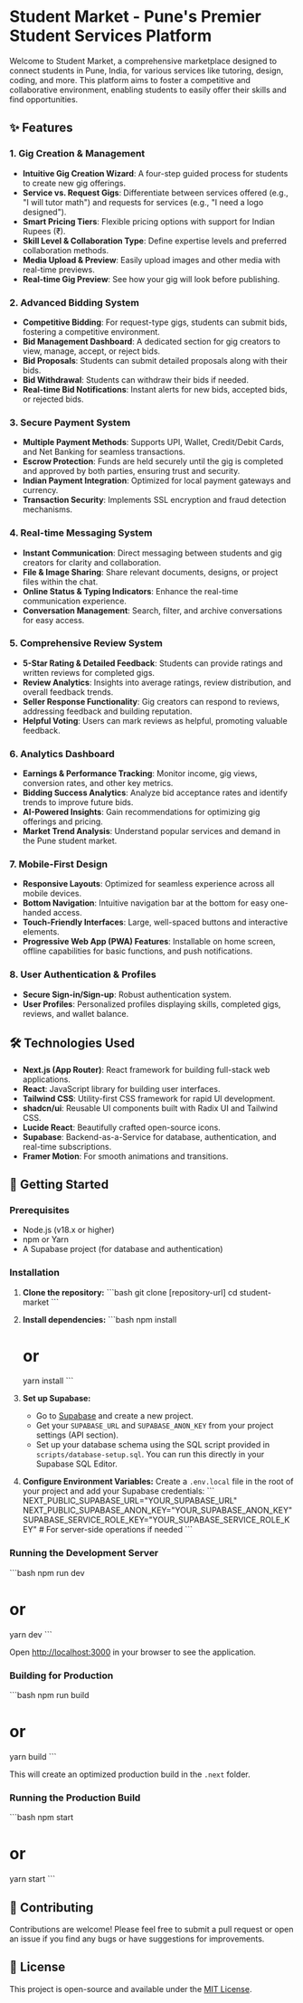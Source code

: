 # Student Market - Pune's Premier Student Services Platform

Welcome to Student Market, a comprehensive marketplace designed to connect students in Pune, India, for various services like tutoring, design, coding, and more. This platform aims to foster a competitive and collaborative environment, enabling students to easily offer their skills and find opportunities.

## ✨ Features

### 1. Gig Creation & Management
- **Intuitive Gig Creation Wizard**: A four-step guided process for students to create new gig offerings.
- **Service vs. Request Gigs**: Differentiate between services offered (e.g., "I will tutor math") and requests for services (e.g., "I need a logo designed").
- **Smart Pricing Tiers**: Flexible pricing options with support for Indian Rupees (₹).
- **Skill Level & Collaboration Type**: Define expertise levels and preferred collaboration methods.
- **Media Upload & Preview**: Easily upload images and other media with real-time previews.
- **Real-time Gig Preview**: See how your gig will look before publishing.

### 2. Advanced Bidding System
- **Competitive Bidding**: For request-type gigs, students can submit bids, fostering a competitive environment.
- **Bid Management Dashboard**: A dedicated section for gig creators to view, manage, accept, or reject bids.
- **Bid Proposals**: Students can submit detailed proposals along with their bids.
- **Bid Withdrawal**: Students can withdraw their bids if needed.
- **Real-time Bid Notifications**: Instant alerts for new bids, accepted bids, or rejected bids.

### 3. Secure Payment System
- **Multiple Payment Methods**: Supports UPI, Wallet, Credit/Debit Cards, and Net Banking for seamless transactions.
- **Escrow Protection**: Funds are held securely until the gig is completed and approved by both parties, ensuring trust and security.
- **Indian Payment Integration**: Optimized for local payment gateways and currency.
- **Transaction Security**: Implements SSL encryption and fraud detection mechanisms.

### 4. Real-time Messaging System
- **Instant Communication**: Direct messaging between students and gig creators for clarity and collaboration.
- **File & Image Sharing**: Share relevant documents, designs, or project files within the chat.
- **Online Status & Typing Indicators**: Enhance the real-time communication experience.
- **Conversation Management**: Search, filter, and archive conversations for easy access.

### 5. Comprehensive Review System
- **5-Star Rating & Detailed Feedback**: Students can provide ratings and written reviews for completed gigs.
- **Review Analytics**: Insights into average ratings, review distribution, and overall feedback trends.
- **Seller Response Functionality**: Gig creators can respond to reviews, addressing feedback and building reputation.
- **Helpful Voting**: Users can mark reviews as helpful, promoting valuable feedback.

### 6. Analytics Dashboard
- **Earnings & Performance Tracking**: Monitor income, gig views, conversion rates, and other key metrics.
- **Bidding Success Analytics**: Analyze bid acceptance rates and identify trends to improve future bids.
- **AI-Powered Insights**: Gain recommendations for optimizing gig offerings and pricing.
- **Market Trend Analysis**: Understand popular services and demand in the Pune student market.

### 7. Mobile-First Design
- **Responsive Layouts**: Optimized for seamless experience across all mobile devices.
- **Bottom Navigation**: Intuitive navigation bar at the bottom for easy one-handed access.
- **Touch-Friendly Interfaces**: Large, well-spaced buttons and interactive elements.
- **Progressive Web App (PWA) Features**: Installable on home screen, offline capabilities for basic functions, and push notifications.

### 8. User Authentication & Profiles
- **Secure Sign-in/Sign-up**: Robust authentication system.
- **User Profiles**: Personalized profiles displaying skills, completed gigs, reviews, and wallet balance.

## 🛠️ Technologies Used

-   **Next.js (App Router)**: React framework for building full-stack web applications.
-   **React**: JavaScript library for building user interfaces.
-   **Tailwind CSS**: Utility-first CSS framework for rapid UI development.
-   **shadcn/ui**: Reusable UI components built with Radix UI and Tailwind CSS.
-   **Lucide React**: Beautifully crafted open-source icons.
-   **Supabase**: Backend-as-a-Service for database, authentication, and real-time subscriptions.
-   **Framer Motion**: For smooth animations and transitions.

## 🚀 Getting Started

### Prerequisites

-   Node.js (v18.x or higher)
-   npm or Yarn
-   A Supabase project (for database and authentication)

### Installation

1.  **Clone the repository:**
    \`\`\`bash
    git clone [repository-url]
    cd student-market
    \`\`\`

2.  **Install dependencies:**
    \`\`\`bash
    npm install
    # or
    yarn install
    \`\`\`

3.  **Set up Supabase:**
    *   Go to [Supabase](https://supabase.com/) and create a new project.
    *   Get your `SUPABASE_URL` and `SUPABASE_ANON_KEY` from your project settings (API section).
    *   Set up your database schema using the SQL script provided in `scripts/database-setup.sql`. You can run this directly in your Supabase SQL Editor.

4.  **Configure Environment Variables:**
    Create a `.env.local` file in the root of your project and add your Supabase credentials:
    \`\`\`
    NEXT_PUBLIC_SUPABASE_URL="YOUR_SUPABASE_URL"
    NEXT_PUBLIC_SUPABASE_ANON_KEY="YOUR_SUPABASE_ANON_KEY"
    SUPABASE_SERVICE_ROLE_KEY="YOUR_SUPABASE_SERVICE_ROLE_KEY" # For server-side operations if needed
    \`\`\`

### Running the Development Server

\`\`\`bash
npm run dev
# or
yarn dev
\`\`\`

Open [http://localhost:3000](http://localhost:3000) in your browser to see the application.

### Building for Production

\`\`\`bash
npm run build
# or
yarn build
\`\`\`

This will create an optimized production build in the `.next` folder.

### Running the Production Build

\`\`\`bash
npm start
# or
yarn start
\`\`\`

## 🤝 Contributing

Contributions are welcome! Please feel free to submit a pull request or open an issue if you find any bugs or have suggestions for improvements.

## 📄 License

This project is open-source and available under the [MIT License](https://opensource.org/licenses/MIT).
